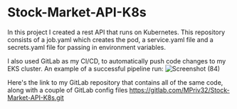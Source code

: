 # Stock-Market-API-K8s

In this project I created a rest API that runs on Kubernetes. This repository consists of a job.yaml which creates the pod, a service.yaml file and a secrets.yaml file for passing in environment variables.

I also used GitLab as my CI/CD, to automatically push code changes to my EKS cluster.
An example of a successful pipeline run:
![Screenshot (84)](https://user-images.githubusercontent.com/99053048/171563793-c58f8467-cf5f-494e-8ace-e022a1c05e30.png)

Here's the link to my GitLab repository that contains all of the same code, along with a couple of GitLab config files
https://gitlab.com/MPriv32/Stock-Market-API-K8s.git
